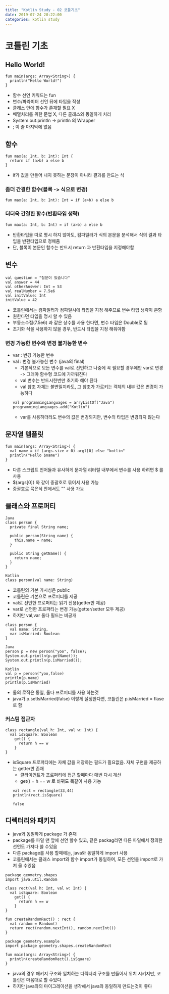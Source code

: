 ```yaml
---
title: "Kotlin Study - 02 코틀기초"
date: 2019-07-24 20:22:00 
categories: kotlin study
---
```


# 코틀린 기초

## Hello World!
~~~
fun main(args: Array<String>) {
  println("Hello World!")
}
~~~
* 함수 선언 키워드는 fun
* 변수/파라미터 선언 뒤에 타입을 작성
* 클래스 안에 함수가 존재할 필요 X
* 배열처리를 위한 문법 X, 다른 클래스와 동일하게 처리
* System.out.println -> println 의 Wrapper
* ; 이 줄 마지막에 없음

## 함수
~~~
fun max(a: Int, b: Int): Int {
  return if (a>b) a else b
}
~~~
* if가 값을 만들어 내지 못하는 문장이 아니라 결과를 만드는 식

### 좀더 간결한 함수(블록 -> 식으로 변경)
~~~
fun max(a: Int, b: Int): Int = if (a>b) a else b
~~~

### 더더욱 간결한 함수(반환타입 생략)
~~~
fun max(a: Int, b: Int) = if (a>b) a else b
~~~
* 반환타입을 따로 명시 하지 않아도, 컴파일러가 식의 본문을 분석해서 식의 결과 타입을 반환타입으로 정해줌
* 단, 블록이 본문인 함수는 반드시 return 과 반환타입을 지정해야함

## 변수
~~~
val question = "질문이 있습니다"
val answer = 44
val otherAnswer: Int = 53
val realNumber = 7.5e6
val initValue: Int
initValue = 42
~~~
* 코틀린에서는 컴파일러가 컴파일시에 타입을 지정 해주므로 변수 타입 생략이 흔함
* 원한다면 타입을 명시 할 수 있음
* 부동소수점(7.5e6) 과 같은 상수를 사용 한다면, 변수 타입은 Double로 됨
* 초기화 식을 사용하지 않을 경우, 반드시 타입을 지정 해줘야함

### 변경 가능한 변수와 변경 불가능한 변수
* var : 변경 가능한 변수
* val : 변경 불가능한 변수 (java의 final)
  - 기본적으로 모든 변수를 val로 선언하고 나중에 꼭 필요할 경우에만 var로 변경 -> 그래야 함수형 코드에 가까워진다
  - val 변수는 반드시한번만 초기화 해야 된다
  - val 참조 자체는 불변일지라도, 그 참조가 가르키는 객체의 내부 값은 변경이 가능하다
  ~~~
  val programmingLanguages = arryListOf("Java")
  programmingLanguages.add("Kotlin")
  ~~~
  - var를 사용하더라도 변수의 값은 변경되지만, 변수의 타입은 변경되지 않는다
  
## 문자열 템플릿
~~~
fun main(args: Array<String>) {
  val name = if (args.size > 0) argl[0] else "kotlin"
  println("Hello $name")
}
~~~
* 다른 스크립트 언어들과 유사하게 문자열 리터럴 내부에서 변수를 사용 하려면 $ 를 사용
* ${args[0]} 와 같이 중괄호로 묶어서 사용 가능
* 중괄호로 묶은식 안에서도 "" 사용 가능

## 클래스와 프로퍼티
~~~
Java
class person {
  private final String name;
  
  public person(String name) {
    this.name = name;
  }
  
  public String getName() {
    return name;
  }
}

Kotlin
class person(val name: String)
~~~
* 코틀린의 기본 가시성은 public
* 코틀린은 기본으로 프로퍼티를 제공
* val로 선언한 프로퍼티는 읽기 전용(getter만 제공)
* var로 선언한 프로퍼티는 변경 가능(getter/setter 모두 제공)
* 하지만 val,var 둘다 필드는 비공개

~~~
class person {
  val name: String,
  var isMarried: Boolean
}

Java
person p = new person("yoo", false);
System.out.println(p.getName());
System.out.println(p.isMarried());

Kotlin
val p = person("yoo,false)
println(p.name)
println(p.isMarried)
~~~
* 둘의 로직은 동일, 둘다 프로퍼티를 사용 하는것
* java가 p.setIsMarried(false) 이렇게 설정한다면, 코틀린은 p.isMarried = flase 로 함

### 커스텀 접근자
~~~
class rectangle(val h: Int, val w: Int) {
  val isSquare: Boolean
    get() {
      return h == w
    }
}
~~~
* isSquare 프로퍼티에는 자체 값을 저장하는 필드가 필요없음. 자체 구현을 제공하는 getter만 존재
  - 클라이언트가 프로퍼티에 접근 할때마다 매번 다시 계산
  - get() = h == w 로 바꿔도 똑같이 사용 가능
  ~~~
  val rect = rectangle(33,44)
  println(rect.isSquare) 

  false
  ~~~

## 디렉터리와 패키지
* java와 동일하게 package 가 존재
* package를 파일 맨 앞에 선언 할수 있고, 같은 packag라면 다른 파일에서 정의한 선언도 가져다 쓸 수있음
* 다른 package를 사용 할때에는, java와 동일하게 import 사용
* 코틀린에서는 클래스 import와 함수 import가 동일하여, 모든 선언을 import로 가져 올 수있음
~~~
package geometry.shapes
import java.util.Random

class rect(val h: Int, val w: Int) {
  val isSquare: Boolean
    get() {
      return h == w
    }
}

fun createRandomRect() : rect {
  val random = Random()
  return rect(random.nextInt(), random.nextInt())
}
~~~
~~~
package geometry.example
import package geometry.shapes.createRandomRect

fun main(args: Array<String>) {
  println(createRandomRect().isSquare)
}
~~~
* java의 경우 패키지 구조와 일치하는 디렉터리 구조를 만들어서 위치 시키지만, 코틀린은 마음대로 할 수있다.
* 하지만 java와의 마이그레이션을 생각해서 java와 동일하게 만드는것이 좋다
